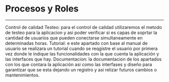 # Procesos y Roles 
---
Control de calidad
Testeo: para el control de calidad utilizaremos el metodo de testeo para la  aplicacion y asi poder verificar si es capas de soprtar la cantidad de usuarios que pueden conectarse simultaneamente en determinadas horas.
Tutorial: e este apartado con base al manual de usuario se realizara un tutorial cuando se reqgistre el usuario por primera vez donde le indique las funcionalidades con la que cuenta la aplicación y las interfaces que hay.
Documentacion: la documentacion de los apartados con los que contara la aplicación asi como las interfases y diseño para garantizar que se esta dejando un registro y asi relizar futuros cambios o mantenimientos.
